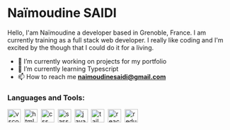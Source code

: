 <h1> Naïmoudine SAIDI </h1>
<p>Hello, I'am Naïmoudine a developer based in Grenoble, France. I am currently training as a full stack web developer. I really like coding and I'm excited by the though that I could do it for a living.</p>

- 🔭 I’m currently working on projects for my portfolio</li>
- 🌱 I’m currently learning Typescript</li>
- 📫 How to reach me **naimoudinesaidi@gmail.com**

<h3 align="left">Languages and Tools:</h3>
<p align="left">
<img src="https://cdn.jsdelivr.net/gh/devicons/devicon/icons/vscode/vscode-original.svg" alt="vscode" width="30" height="30" margin-left="25"/>&nbsp;
<img src="https://cdn.jsdelivr.net/gh/devicons/devicon/icons/html5/html5-original.svg" alt="html5" width="30" height="30" margin-left="25"/>&nbsp;
<img src="https://cdn.jsdelivr.net/gh/devicons/devicon/icons/css3/css3-original.svg" alt="css" width="30" height="30" margin-left="25"/>&nbsp;
<img src="https://cdn.jsdelivr.net/gh/devicons/devicon/icons/sass/sass-original.svg" alt="sass" width="30" height="30" margin-left="25"/>&nbsp;
<img src="https://cdn.jsdelivr.net/gh/devicons/devicon/icons/javascript/javascript-original.svg" alt="javascript" width="30" height="30" margin-left="25"/>&nbsp;
<img src="https://cdn.jsdelivr.net/gh/devicons/devicon/icons/tailwindcss/tailwindcss-plain.svg" alt="tailwindcss" width="30" height="30" margin-left="25"/>&nbsp;
<img src="https://cdn.jsdelivr.net/gh/devicons/devicon/icons/react/react-original.svg" alt="reactjs" width="30" height="30" margin-left="25"/>&nbsp;
<img src="https://cdn.jsdelivr.net/gh/devicons/devicon/icons/redux/redux-original.svg" alt="redux" width="30" height="30"/>
</p>


